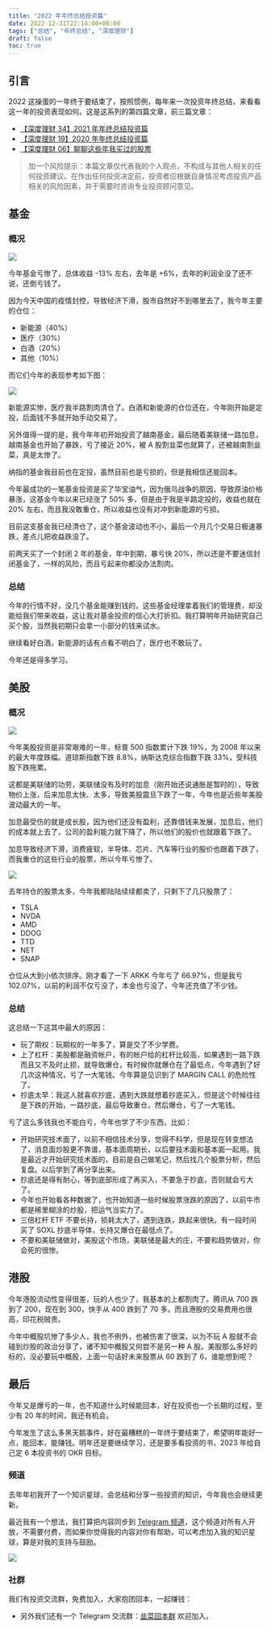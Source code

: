 ```yaml
---
title: "2022 年年终总结投资篇"
date: 2022-12-31T22:14:00+08:00
tags: ["总结", "年终总结", "深度理财"]
draft: false
toc: true
---
```


## 引言

2022 这操蛋的一年终于要结束了，按照惯例，每年来一次投资年终总结，来看看这一年的投资表现如何。这是这系列的第四篇文章，前三篇文章：

- [【深度理财 34】2021 年年终总结投资篇](https://blog.forecho.com/financedeep-34.html)
- [【深度理财 19】2020 年年终总结投资篇](https://blog.forecho.com/financedeep-19.html)
- [【深度理财 06】聊聊这些年我买过的股票](https://blog.forecho.com/financedeep-06.html)

> 加一个风险提示：本篇文章仅代表我的个人观点，不构成与其他人相关的任何投资建议。在作出任何投资决定前，投资者应根据自身情况考虑投资产品相关的风险因素，并于需要时咨询专业投资顾问意见。

## 基金

### 概况

![](https://blog-1251237404.cos.ap-guangzhou.myqcloud.com/20221231t8bD5U.JPG)

今年基金亏惨了，总体收益 -13% 左右，去年是 +6%，去年的利润全没了还不说，还倒亏钱了。

因为今天中国的疫情封控，导致经济下滑，股市自然好不到哪里去了，我今年主要的仓位：

- 新能源（40%）
- 医疗（30%）
- 白酒（20%）
- 其他（10%）

<!--more-->

而它们今年的表现参考如下图：

![](https://blog-1251237404.cos.ap-guangzhou.myqcloud.com/20221231V5A93i.PNG!m)

新能源实惨，医疗我半路割肉清仓了。白酒和新能源的仓位还在，今年刚开始是定投，后面钱不多就开始手动交易了。

另外值得一提的是，我今年年初开始投资了越南基金，最后随着美联储一路加息，越南基金也开始了暴跌，亏了接近 20%，被 A 股割韭菜也就算了，还被越南割韭菜，真是太惨了。

纳指的基金我目前也在定投，虽然目前也是亏损的，但是我相信还能回本。

今年最成功的一笔基金投资是买了华宝油气，因为俄乌战争的原因，导致原油价格暴涨，这基金今年以来已经涨了 50% 多，但是由于我是半路定投的，收益也就在 20% 左右，而且我没敢重仓，所以收益也没有对冲到新能源的亏损。

目前这支基金我已经清仓了，这个基金波动也不小，最后一个月几个交易日极速暴跌，差点儿把收益跌没了。

前两天买了一个封闭 2 年的基金，年中到期，暴亏快 20%，所以还是不要迷信封闭基金了，一样的风险，而且亏起来你都没办法割肉。

### 总结

今年的行情不好，没几个基金能赚到钱的，这些基金经理拿着我们的管理费，却没能给我们带来收益，这让我对基金投资的信心大打折扣。我打算明年开始研究自己买个股，当然我初期只会拿一小部分的钱来试水。

继续看好白酒，新能源的话有点看不明白了，医疗也不敢玩了。

今年还是得多学习。

## 美股

### 概况

![](https://blog-1251237404.cos.ap-guangzhou.myqcloud.com/20230102Gqozn6.PNG!m)

今年美股投资是非常艰难的一年，标普 500 指数累计下跌 19%，为 2008 年以来的最大年度跌幅。道琼斯指数下跌 8.8%，纳斯达克综合指数下跌 33%，受科技股下跌拖累。

这都是美联储的功劳，美联储没有及时的加息（刚开始还说通胀是暂时的），导致物价上涨，后来加息太快、太多，导致美股震旦下跌了一年，今年也是近些年美股波动最大的一年。

加息最受伤的就是成长股，因为他们还没有盈利，还靠借钱来发展，加息后，他们的成本就上去了，公司的盈利能力就下降了，所以他们的股价也就跟着下跌了。

加息导致经济下滑，消费疲软，半导体、芯片、汽车等行业的股价也跟着下跌了，而我重仓的这些行业的股票，所以今年亏惨了。

![](https://img.forecho.com/Byjrcw.png)

去年持仓的股票太多，今年我都陆陆续续都卖了，只剩下了几只股票了：

- TSLA
- NVDA
- AMD
- DDOG
- TTD
- NET
- SNAP

仓位从大到小依次排序。刚才看了一下 ARKK 今年亏了 66.97%，但是我亏 102.07%，以前的利润不仅亏没了，本金也亏没了，今年还充值了不少钱。

### 总结

这总结一下这其中最大的原因：

- 玩了期权：玩期权的一年多了，算是交了不少学费。
- 上了杠杆：美股都是融资帐户，有的帐户给的杠杆比较高，如果遇到一路下跌而且又不及时止损，就导致爆仓，有时候你就爆仓在了最低点，今年遇到了好几次这种情况，亏了一大笔钱。今年算是见识到了 MARGIN CALL 的危险性了。
- 抄底太早：我这人就喜欢抄底，遇到大跌就想着抄底买入，但是这个时候往往是下跌的开始，一路抄底，最后导致重仓，然后爆仓，亏了一大笔钱。

亏了这么多钱我也不能白亏，今年也学了不少东西，比如：

- 开始研究技术面了，以前不相信技术分享，觉得不科学，但是现在转变想法了，消息面炒股更不靠谱，基本面周期长，以后要技术面和基本面一起用。我是最近才开始研究技术面的，目前是自己做笔记，然后找几个股票分析，然后复盘。以后学到了再分享出来。
- 抄底还是得有耐心，等到底部形成了再买入，不要急于抄底，否则就会亏大了。
- 今年也开始看各种数据了，也开始知道一些时候股票涨跌的原因了，以前牛市都是稀里糊涂的炒股，把运气当实力了。
- 三倍杠杆 ETF 不要长持，损耗太大了，遇到连跌，跌起来很快。有一段时间买了 SOXL 抄底半导体，长持又爆仓在最低点了。
- 不要和美联储做对，美股这个市场，美联储是最大的庄，不要和趋势做对，你会死的很惨。


## 港股

今年港股流动性变得很差，玩的人也少了，我基本的上都割肉了。腾讯从 700 跌到了 200，现在到 300，快手从 400 跌到了 70 多。而且港股的交易费用也很高，印花税贼贵。

今年中概股坑惨了多少人，我也不例外，也被伤害了很深，以为不玩 A 股就不会碰到炒股的政治分享了，诸不知中概股又何尝不是另一种 A 股。美股那么多好的标的，没必要玩中概股，上面一句话好未来股票从 60 跌到了 6，谁能想到呢？

## 最后

今年又是爆亏的一年，也不知道什么时候能回本，好在投资也一个长期的过程，至少有 20 年的时间，我还有机会。

今年发生了这么多黑天鹅事件，好在最糟糕的一年终于要结束了，希望明年能好一点，能回本，能赚钱。明年还是要继续学习，还是要多看投资的书，2023 年给自己定 6 本投资书的 OKR 目标。

### 频道

去年年初我开了一个知识星球，会总结和分享一些投资的知识，今年我也会继续更新。

最近我有一个想法，我打算把内容同步到 [Telegram 频道](https://t.me/CaiRebirth)，这个频道对所有人开放，不需要付费，而如果你觉得我的内容对你有帮助，可以考虑加入我的知识星球，算是对我的支持与鼓励。

![](https://blog-1251237404.cos.ap-guangzhou.myqcloud.com/202301011rAMvL.png!m)

### 社群

我们有投资交流群，免费加入，大家抱团回本，一起赚钱：

- 另外我们还有一个 Telegram 交流群：[韭菜回本群](https://t.me/BaoFuTogether) 欢迎加入。

